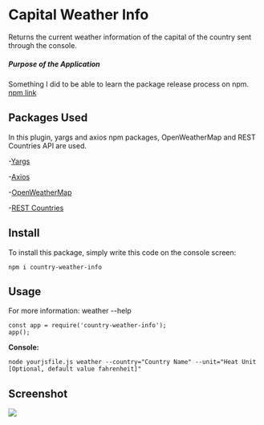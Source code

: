 # Capital Weather Info

Returns the current weather information of the capital of the country sent through the console.

##### Purpose of the Application
Something I did to be able to learn the package release process on npm.
[npm link](https://www.npmjs.com/package/country-weather-info)

## Packages Used

In this plugin, yargs and axios npm packages, OpenWeatherMap and REST Countries API are used.

-[Yargs](https://www.npmjs.com/package/yargs)

-[Axios](https://www.npmjs.com/package/axios)

-[OpenWeatherMap](https://openweathermap.org/)

-[REST Countries](https://restcountries.com/)

## Install

To install this package, simply write this code on the console screen:

```
npm i country-weather-info
```

## Usage

For more information: weather --help

```
const app = require('country-weather-info');
app();
```

**Console:** 
  
```
node yourjsfile.js weather --country="Country Name" --unit="Heat Unit [Optional, default value fahrenheit]"
```



## Screenshot

![](https://i.imgur.com/de8oVnM.png)
